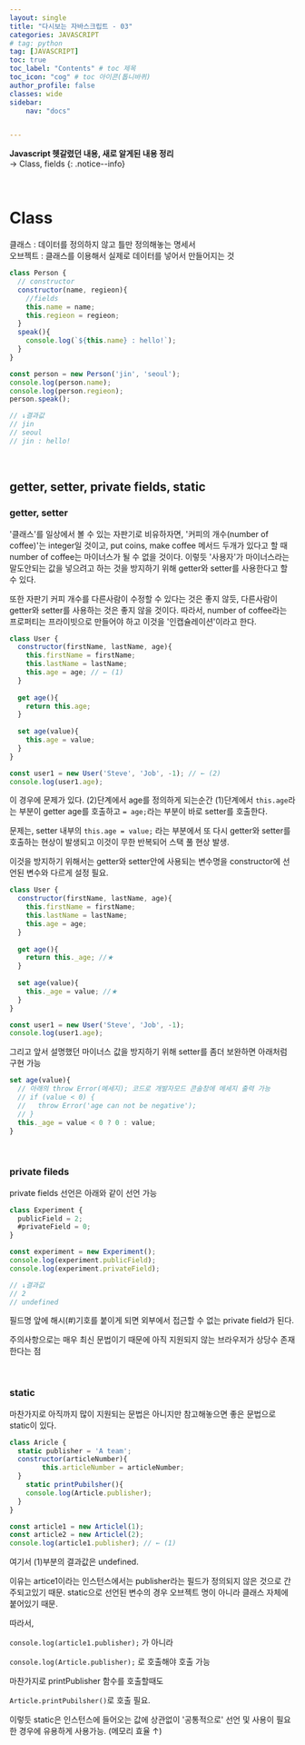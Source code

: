 ```yaml
---
layout: single
title: "다시보는 자바스크립트 - 03"
categories: JAVASCRIPT
# tag: python
tag: [JAVASCRIPT]
toc: true
toc_label: "Contents" # toc 제목
toc_icon: "cog" # toc 아이콘(톱니바퀴)
author_profile: false
classes: wide
sidebar:
    nav: "docs"


---
```




**Javascript 헷갈렸던 내용, 새로 알게된 내용 정리** 
<br> → Class, fields
{: .notice--info}

<br>

# Class

클래스 : 데이터를 정의하지 않고 틀만 정의해놓는 명세서  
오브젝트 : 클래스를 이용해서 실제로 데이터를 넣어서 만들어지는 것

```javascript
class Person {
  // constructor
  constructor(name, regieon){
    //fields
    this.name = name;
    this.regieon = regieon;
  }
  speak(){
    console.log(`${this.name} : hello!`);
  }
}

const person = new Person('jin', 'seoul');
console.log(person.name);
console.log(person.regieon);
person.speak();

// ↓결과값
// jin
// seoul
// jin : hello!
```



<br>

## getter, setter, private fields, static

### getter, setter

'클래스'를 일상에서 볼 수 있는 자판기로 비유하자면, '커피의 개수(number of coffee)'는 integer일 것이고, put coins, make coffee 메서드 두개가 있다고 할 때
number of coffee는 마이너스가 될 수 없을 것이다. 이렇듯 '사용자'가 마이너스라는 말도안되는 값을 넣으려고 하는 것을 방지하기 위해 getter와 setter를 사용한다고 할 수 있다.

또한 자판기 커피 개수를 다른사람이 수정할 수 있다는 것은 좋지 않듯, 다른사람이 getter와 setter를 사용하는 것은 좋지 않을 것이다.  따라서, number of coffee라는 프로퍼티는 프라이빗으로 만들어야 하고 이것을 '인캡슐레이션'이라고 한다.

```javascript
class User {
  constructor(firstName, lastName, age){
    this.firstName = firstName;
    this.lastName = lastName;
    this.age = age; // ← (1)
  }
  
  get age(){
    return this.age;
  }
  
  set age(value){
    this.age = value;
  }
}

const user1 = new User('Steve', 'Job', -1); // ← (2)
console.log(user1.age);
```

이 경우에 문제가 있다. (2)단계에서 age를 정의하게 되는순간 (1)단계에서 `this.age`라는 부분이  getter age를 호출하고 `= age;`라는 부분이 바로 setter를 호출한다.

문제는, setter 내부의 `this.age = value;` 라는 부분에서 또 다시 getter와 setter를 호출하는 현상이 발생되고 이것이 무한 반복되어 스택 풀 현상 발생.

이것을 방지하기 위해서는 getter와 setter안에 사용되는 변수명을 constructor에 선언된 변수와 다르게 설정 필요.

```javascript
class User {
  constructor(firstName, lastName, age){
    this.firstName = firstName;
    this.lastName = lastName;
    this.age = age;
  }
  
  get age(){
    return this._age; //★
  }
  
  set age(value){
    this._age = value; //★
  }
}

const user1 = new User('Steve', 'Job', -1);
console.log(user1.age);
```

그리고 앞서 설명했던 마이너스 값을 방지하기 위해 setter를 좀더 보완하면 아래처럼 구현 가능

```javascript
set age(value){
  // 아래의 throw Error(메세지); 코드로 개발자모드 콘솔창에 메세지 출력 가능
  // if (value < 0) {
  //   throw Error('age can not be negative');
  // }
  this._age = value < 0 ? 0 : value;
}
```

<br>

### private fileds

private fields 선언은 아래와 같이 선언 가능

```javascript
class Experiment {
  publicField = 2;
  #privateField = 0;
}

const experiment = new Experiment();
console.log(experiment.publicField);
console.log(experiment.privateField);

// ↓결과값
// 2
// undefined
```

필드명 앞에 해시(#)기호를 붙이게 되면 외부에서 접근할 수 없는 private field가 된다.

주의사항으로는 매우 최신 문법이기 때문에 아직 지원되지 않는 브라우저가 상당수 존재한다는 점

<br>

### static

마찬가지로 아직까지 많이 지원되는 문법은 아니지만 참고해놓으면 좋은 문법으로 static이 있다.

```javascript
class Aricle {
  static publisher = 'A team';
  constructor(articleNumber){
		this.articleNumber = articleNumber;
  }
	static printPubilsher(){
    console.log(Article.publisher);
  }
}

const article1 = new Articlel(1);
const article2 = new Articlel(2);
console.log(article1.publisher); // ← (1)
```

여기서 (1)부분의 결과값은 undefined.

이유는 artice1이라는 인스턴스에서는 publisher라는 필드가 정의되지 않은 것으로 간주되고있기 때문. static으로 선언된 변수의 경우 오브젝트 명이 아니라 클래스 자체에 붙어있기 때문.

따라서,

`console.log(article1.publisher);` 가 아니라

`console.log(Article.publisher);` 로 호출해야 호출 가능

마찬가지로 printPublisher 함수를 호출할때도

`Article.printPubilsher()`로 호출 필요.

이렇듯 static은 인스턴스에 들어오는 값에 상관없이 '공통적으로' 선언 및 사용이 필요한 경우에 유용하게 사용가능. (메모리 효율 ↑)







